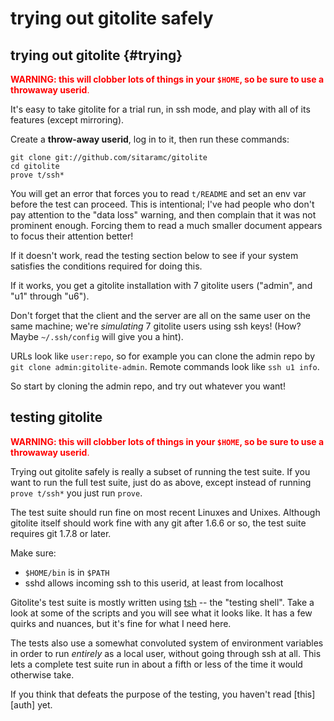 # trying out gitolite safely

## trying out gitolite {#trying}

<font color="red">**WARNING: this will clobber lots of things in your `$HOME`,
so be sure to use a throwaway userid**.</font>

It's easy to take gitolite for a trial run, in ssh mode, and play with all of
its features (except mirroring).

Create a **throw-away userid**, log in to it, then run these commands:

    git clone git://github.com/sitaramc/gitolite
    cd gitolite
    prove t/ssh*

You will get an error that forces you to read `t/README` and set an env var
before the test can proceed.  This is intentional; I've had people who don't
pay attention to the "data loss" warning, and then complain that it was not
prominent enough.  Forcing them to read a much smaller document appears to
focus their attention better!

If it doesn't work, read the testing section below to see if your system
satisfies the conditions required for doing this.

If it works, you get a gitolite installation with 7 gitolite users ("admin",
and "u1" through "u6").

Don't forget that the client and the server are all on the same user on the
same machine; we're *simulating* 7 gitolite users using ssh keys!  (How?
Maybe `~/.ssh/config` will give you a hint).

URLs look like `user:repo`, so for example you can clone the admin repo by
`git clone admin:gitolite-admin`.  Remote commands look like `ssh u1 info`.

So start by cloning the admin repo, and try out whatever you want!

## testing gitolite

<font color="red">**WARNING: this will clobber lots of things in your `$HOME`,
so be sure to use a throwaway userid**.</font>

Trying out gitolite safely is really a subset of running the test suite.  If
you want to run the full test suite, just do as above, except instead of
running `prove t/ssh*` you just run `prove`.

The test suite should run fine on most recent Linuxes and Unixes.  Although
gitolite itself should work fine with any git after 1.6.6 or so, the test
suite requires git 1.7.8 or later.

Make sure:

  * `$HOME/bin` is in `$PATH`
  * sshd allows incoming ssh to this userid, at least from localhost

Gitolite's test suite is mostly written using [tsh][] -- the "testing shell".
Take a look at some of the scripts and you will see what it looks like.  It
has a few quirks and nuances, but it's fine for what I need here.

[tsh]: http://github.com/sitaramc/tsh

The tests also use a somewhat convoluted system of environment variables in
order to run *entirely* as a local user, without going through ssh at all.
This lets a complete test suite run in about a fifth or less of the time it
would otherwise take.

If you think that defeats the purpose of the testing, you haven't read
[this][auth] yet.
